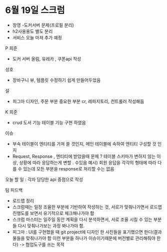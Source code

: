 # 6월 19일 스크럼

- 창영
-도커서버 문제(프로필 분리)
- h2사용용도 별도 분리
- 서비스 오늘 마져 추가 예정

P 희준
- 도커 서버  올림, 유레카 ,
쿠폰api 작성

성호
- 장바구니 뷰, 템플릿 수정하기 쉽게 만들어두었음

설
- 피그마 디자인, 주문 부분 중요한 부분 cr, 레파지토리, 컨트롤러 작성해둠

K 희준
- crud 도서 기능 테이블 기능 구현 하였음

이슈
- 부속 테이블이 엔티티를 가져 쓸 것인지, 메인 테이블에 속하여 엔티티 구성할 것 인지
- Request, Response , 엔티티에 받았을때 문제 ? 
테이블 스키마가 변하지 않는 이상, 상황에 따라 응답하는게 변할 . 수있음
 예시) 회원 응답을 각각의 형태에 따라 다를 수 있는데 모든 부분을 response로 처리할 수는 없음

오늘 할 일 : 각자 담당한 api 중점으로 작성

팀 피드백
- 로드맵 정리
- 스크럼때는 일정 조율한 부분에 기반하여 작성하는 것, 서로가 맞춰나가면서 로드맵 진행도를 보면서 유기적으로 체크해나가야 함
- 스크럼 마스터는 일주일 동안 계획을 다시 분석하면서, 서로 조율 시킬 수 있는 부분들 다시 맞춰나가보는 과정 봐나가야 함.
- 피그마 : UI를 구현했을 때 git project에 디자인 한 사진들을 표기했으면 한다(결과물들을 맞춰나가야 함 이런 부분들 하나가 이슈이기때문에 버전별로 관리해줘야 한다)
 -> 협업도구를 쓰는 목적

